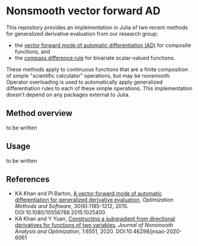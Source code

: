 # Nonsmooth vector forward AD
This repository provides an implementation in Julia of two recent methods for generalized derivative evaluation from our research group:

- the [vector forward mode of automatic differentiation (AD)][1] for composite functions, and
- the [compass difference rule][2] for bivariate scalar-valued functions.

These methods apply to continuous functions that are a finite composition of simple "scientific calculator" operations, but may be nonsmooth. Operator overloading is used to automatically apply generalized differentiation rules to each of these simple operations. This implementation doesn't depend on any packages external to Julia.

## Method overview
to be written

## Usage
to be written

## References
- KA Khan and PI Barton, [A vector forward mode of automatic differentiation for generalized derivative evaluation][1], *Optimization Methods and Software*, 30(6):1185-1212, 2015. DOI:10.1080/10556788.2015.1025400
- KA Khan and Y Yuan, [Constructing a subgradient from directional derivatives for functions of two variables][2], *Journal of Nonsmooth Analysis and Optimization*, 1:6551, 2020. DOI:10.46298/jnsao-2020-6061

[1]: https://doi.org/10.1080/10556788.2015.1025400
[2]: https://doi.org/10.46298/jnsao-2020-6061
